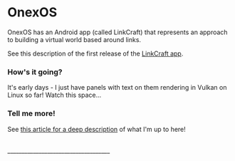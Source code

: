 
# OnexOS

OnexOS has an Android app (called LinkCraft) that represents an approach to building a
virtual world based around links.

See this description of the first release of the [LinkCraft app](README-App.md).

### How's it going?

It's early days - I just have panels with text on them rendering in Vulkan on Linux so
far! Watch this space...

### Tell me more!

See <a href="http://object.network/index-meta-web.html">this article for a deep
description</a> of what I'm up to here!


<br/>
____________________________________




